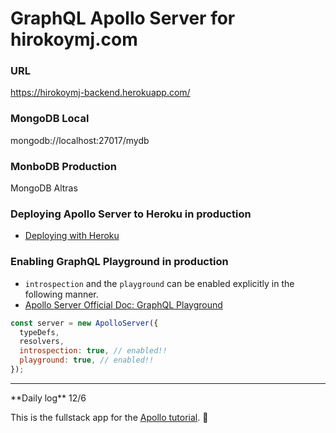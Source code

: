 # GraphQL Apollo Server for hirokoymj.com
 
### URL

 https://hirokoymj-backend.herokuapp.com/


### MongoDB Local
mongodb://localhost:27017/mydb

### MonboDB Production
MongoDB Altras


### Deploying Apollo Server to Heroku in production
- [Deploying with Heroku](https://www.apollographql.com/docs/apollo-server/deployment/heroku/)
  

### Enabling GraphQL Playground in production

- `introspection` and the `playground` can be enabled explicitly in the following manner.
- [Apollo Server Official Doc: GraphQL Playground](https://www.apollographql.com/docs/apollo-server/testing/graphql-playground/#gatsby-focus-wrapper)

```js
const server = new ApolloServer({
  typeDefs,
  resolvers,
  introspection: true, // enabled!!
  playground: true, // enabled!!
});
```

<hr />
**Daily log**
12/6

This is the fullstack app for the [Apollo tutorial](http://apollographql.com/docs/tutorial/introduction.html). 🚀

